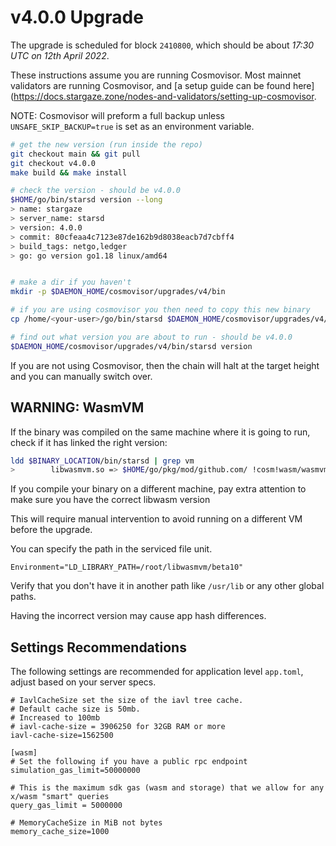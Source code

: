 # v4.0.0 Upgrade

The upgrade is scheduled for block `2410800`, which should be about _17:30 UTC on 12th April 2022_.

These instructions assume you are running Cosmovisor. Most mainnet validators are running Cosmovisor, and [a setup guide can be found here](https://docs.stargaze.zone/nodes-and-validators/setting-up-cosmovisor.

NOTE: Cosmovisor will preform a full backup unless `UNSAFE_SKIP_BACKUP=true` is set as an environment variable.

```bash
# get the new version (run inside the repo)
git checkout main && git pull
git checkout v4.0.0
make build && make install

# check the version - should be v4.0.0
$HOME/go/bin/starsd version --long
> name: stargaze
> server_name: starsd
> version: 4.0.0
> commit: 80cfeaa4c7123e87de162b9d8038eacb7d7cbff4
> build_tags: netgo,ledger
> go: go version go1.18 linux/amd64


# make a dir if you haven't
mkdir -p $DAEMON_HOME/cosmovisor/upgrades/v4/bin

# if you are using cosmovisor you then need to copy this new binary
cp /home/<your-user>/go/bin/starsd $DAEMON_HOME/cosmovisor/upgrades/v4/bin

# find out what version you are about to run - should be v4.0.0
$DAEMON_HOME/cosmovisor/upgrades/v4/bin/starsd version

```

If you are not using Cosmovisor, then the chain will halt at the target height and you can manually switch over.

## WARNING: WasmVM 

If the binary was compiled on the same machine where it is going to run, check if it has linked the right version:
```bash
ldd $BINARY_LOCATION/bin/starsd | grep vm
>        libwasmvm.so => $HOME/go/pkg/mod/github.com/ !cosm!wasm/wasmvm@v1.0.0-beta10/api/libwasmvm.so (0x00007fadbf749000)

 ```


If you compile your binary on a different machine, pay extra attention to make sure you have the correct libwasm version

This will require manual intervention to avoid running on a different VM before the upgrade.

You can specify the path in the serviced file unit.

```
Environment="LD_LIBRARY_PATH=/root/libwasmvm/beta10"
```

Verify that you don't have it in another path like `/usr/lib` or any other global paths.

Having the incorrect version may cause app hash differences.

## Settings Recommendations

The following settings are recommended for application level `app.toml`, adjust based on your server specs.

```
# IavlCacheSize set the size of the iavl tree cache.
# Default cache size is 50mb.
# Increased to 100mb
# iavl-cache-size = 3906250 for 32GB RAM or more
iavl-cache-size=1562500

[wasm]
# Set the following if you have a public rpc endpoint
simulation_gas_limit=50000000

# This is the maximum sdk gas (wasm and storage) that we allow for any x/wasm "smart" queries
query_gas_limit = 5000000

# MemoryCacheSize in MiB not bytes
memory_cache_size=1000
```
